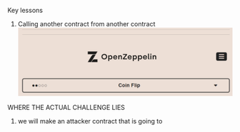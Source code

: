 Key lessons
1. Calling another contract from another contract
![img.png](img.png)

WHERE THE ACTUAL CHALLENGE LIES

1. we will make an attacker contract that is going to